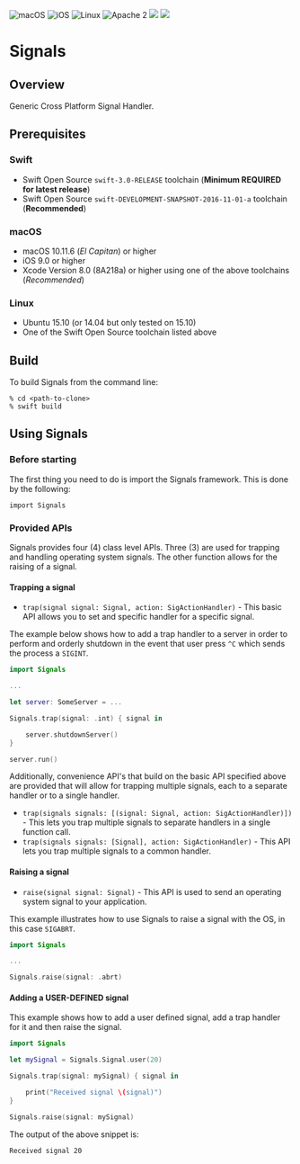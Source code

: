 ![macOS](https://img.shields.io/badge/os-macOS-green.svg?style=flat)
![iOS](https://img.shields.io/badge/os-iOS-green.svg?style=flat)
![Linux](https://img.shields.io/badge/os-linux-green.svg?style=flat)
![Apache 2](https://img.shields.io/badge/license-Apache2-blue.svg?style=flat)
![](https://img.shields.io/badge/Swift-3.0-orange.svg?style=flat)
![](https://img.shields.io/badge/Snapshot-11/1-blue.svg?style=flat)

# Signals

## Overview
Generic Cross Platform Signal Handler.

## Prerequisites

### Swift
* Swift Open Source `swift-3.0-RELEASE` toolchain (**Minimum REQUIRED for latest release**)
* Swift Open Source `swift-DEVELOPMENT-SNAPSHOT-2016-11-01-a` toolchain (**Recommended**)

### macOS

* macOS 10.11.6 (*El Capitan*) or higher
* iOS 9.0 or higher
* Xcode Version 8.0 (8A218a) or higher using one of the above toolchains (*Recommended*)

### Linux

* Ubuntu 15.10 (or 14.04 but only tested on 15.10)
* One of the Swift Open Source toolchain listed above

## Build

To build Signals from the command line:

```
% cd <path-to-clone>
% swift build
```

## Using Signals

### Before starting

The first thing you need to do is import the Signals framework.  This is done by the following:
```
import Signals
```

### Provided APIs

Signals provides four (4) class level APIs.  Three (3) are used for trapping and handling operating system signals.  The other function allows for the raising of a signal.

#### Trapping a signal
- `trap(signal signal: Signal, action: SigActionHandler)` - This basic API allows you to set and specific handler for a specific signal.

The example below shows how to add a trap handler to a server in order to perform and orderly shutdown in the event that user press `^C` which sends the process a `SIGINT`.
```swift
import Signals

...

let server: SomeServer = ...

Signals.trap(signal: .int) { signal in

	server.shutdownServer()
}

server.run()
```
Additionally, convenience API's that build on the basic API specified above are provided that will allow for trapping multiple signals, each to a separate handler or to a single handler.
- `trap(signals signals: [(signal: Signal, action: SigActionHandler)])` - This lets you trap multiple signals to separate handlers in a single function call.
- `trap(signals signals: [Signal], action: SigActionHandler)` - This API lets you trap multiple signals to a common handler.

#### Raising a signal
- `raise(signal signal: Signal)` - This API is used to send an operating system signal to your application.

This example illustrates how to use Signals to raise a signal with the OS, in this case `SIGABRT`.
```swift
import Signals

...

Signals.raise(signal: .abrt)
```

#### Adding a USER-DEFINED signal

This example shows how to add a user defined signal, add a trap handler for it and then raise the signal.
```swift
import Signals

let mySignal = Signals.Signal.user(20)

Signals.trap(signal: mySignal) { signal in

	print("Received signal \(signal)")
}

Signals.raise(signal: mySignal)

```
The output of the above snippet is:
```
Received signal 20
```
